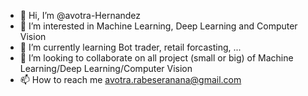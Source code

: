 - 👋 Hi, I’m @avotra-Hernandez
- 👀 I’m interested in Machine Learning, Deep Learning and Computer Vision
- 🌱 I’m currently learning Bot trader, retail forcasting, ...
- 💞️ I’m looking to collaborate on all project (small or big) of Machine Learning/Deep Learning/Computer Vision
- 📫 How to reach me avotra.rabeseranana@gmail.com
<!---
avotra-Hernandez/avotra-Hernandez is a ✨ special ✨ repository because its `README.md` (this file) appears on your GitHub profile.
You can click the Preview link to take a look at your changes.
--->
